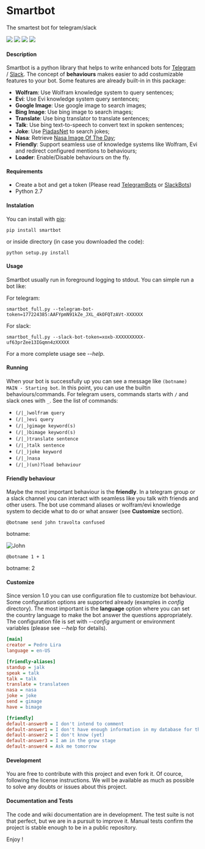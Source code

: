 # Smartbot
The smartest bot for telegram/slack

 ![](https://img.shields.io/pypi/v/smartbot.png)
 ![](https://img.shields.io/travis/pedrohml/smartbot.png)
 ![](https://img.shields.io/pypi/dm/smartbot.png)
 ![](https://img.shields.io/pypi/l/smartbot.png)

#### Description
Smartbot is a python library that helps to write enhanced bots for [Telegram](https://telegram.org/) / [Slack](https://slack.com/).
The concept of **behaviours** makes easier to add costumizable features to your bot. Some features are already built-in in this package:
- **Wolfram**: Use Wolfram knowledge system to query sentences;
- **Evi**: Use Evi knowledge system query sentences;
- **Google Image**: Use google image to search images;
- **Bing Image**: Use bing image to search images;
- **Translate**: Use bing translator to translate sentences;
- **Talk**: Use bing text-to-speech to convert text in spoken sentences;
- **Joke**: Use [PiadasNet](http://piadasnet.com) to search jokes;
- **Nasa**: Retrieve [Nasa Image Of The Day](http://apod.nasa.gov/apod/astropix.html);
- **Friendly**: Support seamless use of knowledge systems like Wolfram, Evi and redirect configured mentions to behaviours;
- **Loader**: Enable/Disable behaviours on the fly.

#### Requirements
- Create a bot and get a token (Please read [TelegramBots](https://core.telegram.org/bots) or [SlackBots](https://api.slack.com/bot-users))
- Python 2.7

#### Instalation
You can install with [pip](https://github.com/pypa/pip):
```
pip install smartbot
```
or inside directory (in case you downloaded the code):
```
python setup.py install
```

#### Usage
Smartbot usually run in foreground logging to stdout. You can simple run a bot like:

For telegram:
```
smartbot_full.py --telegram-bot-token=177224385:AAFYpmN91kZe_JXL_4kOFQTzAVt-XXXXXX
```

For slack:
```
smartbot_full.py --slack-bot-token=xoxb-XXXXXXXXXX-uf63prZee13IGqmn4zXXXXX
```

For a more complete usage see *--help*.

#### Running
When your bot is successfully up you can see a message like `(botname) MAIN - Starting bot`. In this point, you can use the builtin behaviours/commands. For telegram users, commands starts with `/` and slack ones with `_`. See the list of commands:

- `(/|_)wolfram query`
- `(/|_)evi query`
- `(/|_)gimage keyword(s)`
- `(/|_)bimage keyword(s)`
- `(/|_)translate sentence`
- `(/|_)talk sentence`
- `(/|_)joke keyword`
- `(/|_)nasa`
- `(/|_)(un)?load behaviour`

#### Friendly behaviour
Maybe the most important behaviour is the **friendly**. In a telegram group or a slack channel you can interact with seamless like you talk with friends and other users. The bot use command aliases or wolfram/evi knowledge system to decide what to do or what answer (see **Customize** section).

```
@botname send john travolta confused
```
botname:

![John](https://encrypted-tbn3.gstatic.com/images?q=tbn:ANd9GcSemNQBABb72tdKLip2dRryDPGxqOFRWMJWjczB8PdDIFx3tw0Dqg)

```
@botname 1 + 1
```
botname: 2

#### Customize
Since version 1.0 you can use configuration file to customize bot behaviour. Some configuration options are supported already (examples in *config* directory). The most important is the **language** option where you can set the country language to make the bot answer the questions appropriately. The configuration file is set with *--config* argument or environment variables (please see *--help* for details).

```ini
[main]
creator = Pedro Lira
language = en-US

[friendly-aliases]
standup = jalk
speak = talk
talk = talk
translate = translateen
nasa = nasa
joke = joke
send = gimage
have = bimage

[friendly]
default-answer0 = I don't intend to comment
default-answer1 = I don't have enough information in my database for this
default-answer2 = I don't know (yet)
default-answer3 = I am in the grow stage
default-answer4 = Ask me tomorrow
```

#### Development
You are free to contribute with this project and even fork it. Of cource, following the license instructions. We will be available as much as possible to solve any doubts or issues about this project.

#### Documentation and Tests
The code and wiki documentation are in development.
The test suite is not that perfect, but we are in a pursuit to improve it. Manual tests confirm the project is stable enough to be in a public repository.

Enjoy !
